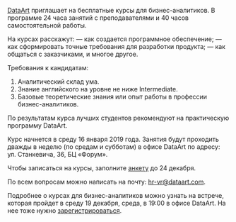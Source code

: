 [DataArt](https://vk.com/dataart) приглашает на бесплатные курсы для бизнес-аналитиков. В программе 24 часа занятий с преподавателями и 40 часов самостоятельной работы.

На курсах расскажут: — как создается программное обеспечение; — как сформировать точные требования для разработки продукта; — как общаться с заказчиками, и многое другое.

Требования к кандидатам:

1.  Аналитический склад ума.
2.  Знание английского на уровне не ниже Intermediate.
3.  Базовые теоретические знания или опыт работы в профессии бизнес-аналитиков.

По результатам курса лучших студентов рекомендуют на практическую программу DataArt.

Курс начнется в среду 16 января 2019 года. Занятия будут проходить дважды в неделю (по средам и субботам) в офисе DataArt по адресу: ул. Станкевича, 36, БЦ «Форум».

Чтобы записаться на курсы, заполните [анкету](https://vk.cc/8P1Z9e) до 24 декабря.

По всем вопросам можно написать на почту: hr-vr@dataart.com.

Подробнее о курсах для бизнес-аналитиков можно узнать на встрече, которая пройдет в среду 19 декабря, среда, в 19:00 в офисе DataArt. На нее тоже нужно [зарегистрироваться](https://goo.gl/Z3NuKd).